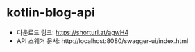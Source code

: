 # kotlin-blog-api

- 다운로드 링크: https://shorturl.at/agwH4
- API 스웨거 문서: http://localhost:8080/swagger-ui/index.html
